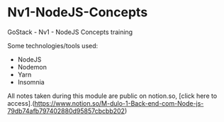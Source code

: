 # Nv1-NodeJS-Concepts
 GoStack - Nv1 - NodeJS Concepts training
 
 Some technologies/tools used:
  * NodeJS
  * Nodemon
  * Yarn
  * Insomnia
 
 All notes taken during this module are public on notion.so, [click here to access].(https://www.notion.so/M-dulo-1-Back-end-com-Node-js-79db74afb797402880d95857cbcbb202)
 
